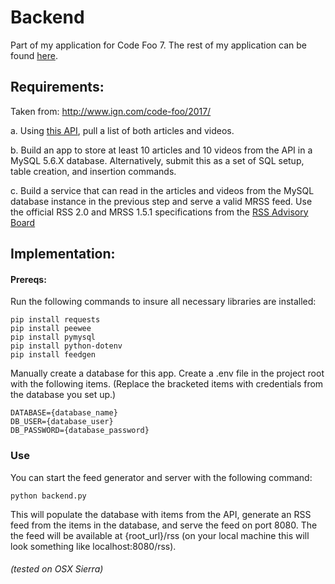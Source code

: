 # Backend
Part of my application for Code Foo 7.  The rest of my application can be found [here](https://github.com/thomas-j-sell/codefoo7).

## Requirements:
Taken from: http://www.ign.com/code-foo/2017/

a. Using [this API](http://ign-apis.herokuapp.com/), pull a list of both articles and videos.

b. Build an app to store at least 10 articles and 10 videos from the API in a MySQL 5.6.X database. Alternatively, submit this as a set of SQL setup, table creation, and insertion commands.

c. Build a service that can read in the articles and videos from the MySQL database instance in the previous step and serve a valid MRSS feed. Use the official RSS 2.0 and MRSS 1.5.1 specifications from the [RSS Advisory Board](http://www.rssboard.org/)

## Implementation:

#### Prereqs:
Run the following commands to insure all necessary libraries are installed:
```
pip install requests
pip install peewee
pip install pymysql
pip install python-dotenv
pip install feedgen
```

Manually create a database for this app.  Create a .env file in the project root with the following items.  (Replace the bracketed items with credentials from the database you set up.)
```
DATABASE={database_name}
DB_USER={database_user}
DB_PASSWORD={database_password}
```

### Use
You can start the feed generator and server with the following command:
```
python backend.py
```

This will populate the database with items from the API, generate an RSS feed from the items in the database, and serve the feed on port 8080.  The the feed will be available at {root_url}/rss (on your local machine this will look something like localhost:8080/rss).


###### (tested on OSX Sierra)
